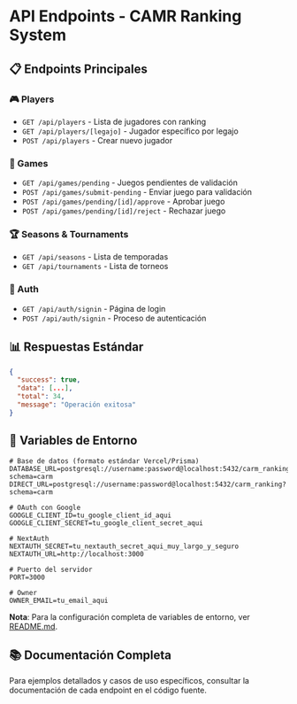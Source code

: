 # API Endpoints - CAMR Ranking System

## 📋 **Endpoints Principales**

### **🎮 Players**
- `GET /api/players` - Lista de jugadores con ranking
- `GET /api/players/[legajo]` - Jugador específico por legajo
- `POST /api/players` - Crear nuevo jugador

### **🎯 Games**
- `GET /api/games/pending` - Juegos pendientes de validación
- `POST /api/games/submit-pending` - Enviar juego para validación
- `POST /api/games/pending/[id]/approve` - Aprobar juego
- `POST /api/games/pending/[id]/reject` - Rechazar juego

### **🏆 Seasons & Tournaments**
- `GET /api/seasons` - Lista de temporadas
- `GET /api/tournaments` - Lista de torneos

### **🔐 Auth**
- `GET /api/auth/signin` - Página de login
- `POST /api/auth/signin` - Proceso de autenticación

## 📊 **Respuestas Estándar**

```json
{
  "success": true,
  "data": [...],
  "total": 34,
  "message": "Operación exitosa"
}
```

## 🔧 **Variables de Entorno**

```env
# Base de datos (formato estándar Vercel/Prisma)
DATABASE_URL=postgresql://username:password@localhost:5432/carm_ranking?schema=carm
DIRECT_URL=postgresql://username:password@localhost:5432/carm_ranking?schema=carm

# OAuth con Google
GOOGLE_CLIENT_ID=tu_google_client_id_aqui
GOOGLE_CLIENT_SECRET=tu_google_client_secret_aqui

# NextAuth
NEXTAUTH_SECRET=tu_nextauth_secret_aqui_muy_largo_y_seguro
NEXTAUTH_URL=http://localhost:3000

# Puerto del servidor
PORT=3000

# Owner
OWNER_EMAIL=tu_email_aqui
```

**Nota**: Para la configuración completa de variables de entorno, ver [README.md](./README.md#-variables-de-entorno-env).

## 📚 **Documentación Completa**

Para ejemplos detallados y casos de uso específicos, consultar la documentación de cada endpoint en el código fuente.
